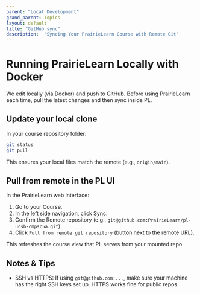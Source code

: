 ```yaml
---
parent: "Local Development"
grand_parent: Topics
layout: default
title: "GitHub sync"
description:  "Syncing Your PrairieLearn Course with Remote Git"
---
```



# Running PrairieLearn Locally with Docker

We edit locally (via Docker) and push to GitHub. Before using PrairieLearn each time, pull the latest changes and then sync inside PL.


## Update your local clone
In your course repository folder:
   ```bash
   git status
   git pull
   ```
This ensures your local files match the remote (e.g., `origin/main`).


## Pull from remote in the PL UI

In the PrairieLearn web interface:
1. Go to your Course.
2. In the left side navigation, click Sync.
3. Confirm the Remote repository (e.g., `git@github.com:PrairieLearn/pl-ucsb-cmpsc5a.git`).
4. Click `Pull from remote git repository` (button next to the remote URL).

This refreshes the course view that PL serves from your mounted repo


## Notes & Tips 
- SSH vs HTTPS: If using `git@github.com:...`, make sure your machine has the right SSH keys set up. HTTPS works fine for public repos.
